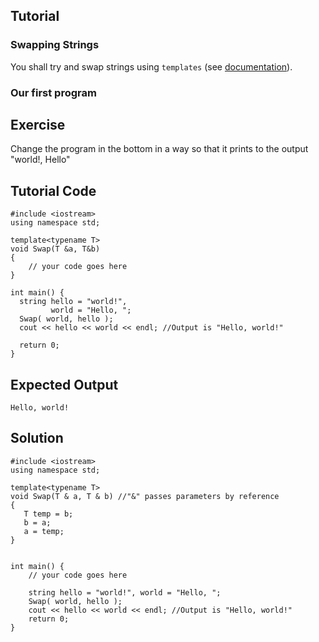 Tutorial
--------

### Swapping Strings

You shall try and swap strings using `templates` (see [documentation](https://en.wikipedia.org/wiki/Generic_programming#Templates_in_C.2B.2B)). 

### Our first program


Exercise
--------

Change the program in the bottom in a way so that it prints to the output "world!, Hello"

Tutorial Code
-------------

    #include <iostream>
    using namespace std;

	template<typename T>
	void Swap(T &a, T&b)
	{
		// your code goes here
	}
	
    int main() {
      string hello = "world!", 
             world = "Hello, ";
	  Swap( world, hello );
	  cout << hello << world << endl; //Output is "Hello, world!"
	  
	  return 0;
    }

Expected Output
---------------

    Hello, world!

Solution
--------

	#include <iostream>
	using namespace std;
	
	template<typename T>
	void Swap(T & a, T & b) //"&" passes parameters by reference
	{
	   T temp = b;
	   b = a;
	   a = temp;
	}
	

	int main() {
		// your code goes here
		
		string hello = "world!", world = "Hello, ";
		Swap( world, hello );
		cout << hello << world << endl; //Output is "Hello, world!"	
		return 0;
	}
